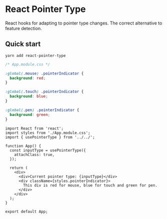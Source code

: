 # React Pointer Type

React hooks for adapting to pointer type changes. The correct alternative to feature detection.

## Quick start

```
yarn add react-pointer-type
```

```css
/* App.module.css */

:global(.mouse) .pointerIndicator {
  background: red;
}

:global(.touch) .pointerIndicator {
  background: blue;
}

:global(.pen) .pointerIndicator {
  background: green;
}
```

```tsx
import React from 'react';
import styles from './App.module.css';
import { usePointerType } from '../../';

function App() {
  const inputType = usePointerType({
    attachClass: true,
  });

  return (
    <div>
      <div>Current pointer type: {inputType}</div>
      <div className={styles.pointerIndicator}>
        This div is red for mouse, blue for touch and green for pen.
      </div>
    </div>
  );
}

export default App;
```
